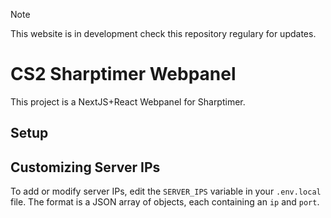 > [!NOTE]
>This website is in development check this repository regulary for updates.
# CS2 Sharptimer Webpanel 

This project is a NextJS+React Webpanel for Sharptimer.

## Setup


## Customizing Server IPs

To add or modify server IPs, edit the `SERVER_IPS` variable in your `.env.local` file. The format is a JSON array of objects, each containing an `ip` and `port`.
